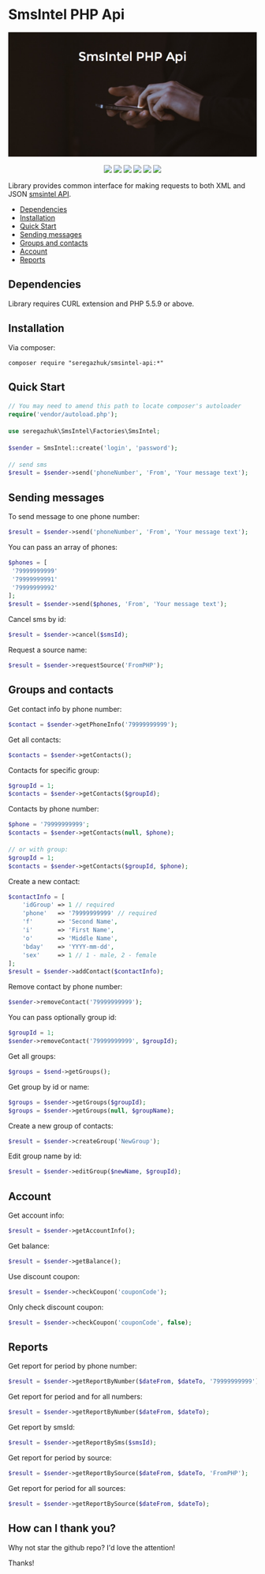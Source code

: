 # SmsIntel PHP Api

<p align="center">
    <img src="logo.png" alt="Pinterest PHP Bot">
</p>

<p align="center">
<a href="https://travis-ci.org/seregazhuk/php-smsintel-api"><img src="https://travis-ci.org/seregazhuk/php-smsintel-api.svg?branch=master"></a>
<a href="https://scrutinizer-ci.com/g/seregazhuk/php-smsintel-api/?branch=master"><img src="https://scrutinizer-ci.com/g/seregazhuk/php-smsintel-api/badges/quality-score.png?b=master"></a>
<a href="https://codeclimate.com/github/seregazhuk/php-smsintel-api"><img src="https://codeclimate.com/github/seregazhuk/php-smsintel-api/badges/gpa.svg" /></a>
<a href="https://codeclimate.com/github/seregazhuk/php-smsintel-api/coverage"><img src="https://codeclimate.com/github/seregazhuk/php-smsintel-api/badges/coverage.svg" /></a>
<a href="https://packagist.org/packages/seregazhuk/smsintel-api"><img src="https://poser.pugx.org/seregazhuk/smsintel-api/v/stable"></a>
<a href="https://packagist.org/packages/seregazhuk/smsintel-api"><img src="https://poser.pugx.org/seregazhuk/smsintel-api/downloads"></a>
</p>

Library provides common interface for making requests to both XML and JSON [smsintel API](http://www.smsintel.ru/integration/).

- [Dependencies](#dependencies)
- [Installation](#installation)
- [Quick Start](#quick-start)
- [Sending messages](#sending-messages)
- [Groups and contacts](#groups-and-contacts)
- [Account](#account)
- [Reports](#reports)

## Dependencies
Library requires CURL extension and PHP 5.5.9 or above.

## Installation
Via composer:
```
composer require "seregazhuk/smsintel-api:*"
```

## Quick Start

```php 
// You may need to amend this path to locate composer's autoloader
require('vendor/autoload.php'); 

use seregazhuk\SmsIntel\Factories\SmsIntel;

$sender = SmsIntel::create('login', 'password');

// send sms
$result = $sender->send('phoneNumber', 'From', 'Your message text');

```

## Sending messages

To send message to one phone number:

```php
$result = $sender->send('phoneNumber', 'From', 'Your message text');
```

You can pass an array of phones:

```php
$phones = [
 '79999999999'
 '79999999991'
 '79999999992'
];
$result = $sender->send($phones, 'From', 'Your message text');
```

Cancel sms by id:
 
```php
$result = $sender->cancel($smsId);
```

Request a source name:

```php
$result = $sender->requestSource('FromPHP');
```

## Groups and contacts

Get contact info by phone number:

```php
$contact = $sender->getPhoneInfo('79999999999');
```

Get all contacts:

```php	
$contacts = $sender->getContacts();
```

Contacts for specific group:

```php
$groupId = 1;
$contacts = $sender->getContacts($groupId);
```

Contacts by phone number:
```php
$phone = '79999999999';
$contacts = $sender->getContacts(null, $phone);

// or with group:
$groupId = 1;
$contacts = $sender->getContacts($groupId, $phone);
```

Create a new contact:

```php
$contactInfo = [
	'idGroup' => 1 // required
	'phone'   => '79999999999' // required
	'f'       => 'Second Name',
	'i'       => 'First Name',
	'o'       => 'Middle Name',
	'bday'    => 'YYYY-mm-dd',
	'sex'     => 1 // 1 - male, 2 - female
];
$result = $sender->addContact($contactInfo);
```

Remove contact by phone number:

```php
$sender->removeContact('79999999999');
```

You can pass optionally group id:

```php
$groupId = 1;
$sender->removeContact('79999999999', $groupId);
```

Get all groups:
```php
$groups = $send->getGroups();
```

Get group by id or name:
```php
$groups = $sender->getGroups($groupId);
$groups = $sender->getGroups(null, $groupName);
```

Create a new group of contacts:

```php
$result = $sender->createGroup('NewGroup');
```

Edit group name by id:

```php
$result = $sender->editGroup($newName, $groupId);
```

## Account

Get account info: 

```php
$result = $sender->getAccountInfo();
```

Get balance:

```php
$result = $sender->getBalance();
```

Use discount coupon:

```php
$result = $sender->checkCoupon('couponCode');
```

Only check discount coupon:

```php
$result = $sender->checkCoupon('couponCode', false);
```

## Reports

Get report for period by phone number:

```php
$result = $sender->getReportByNumber($dateFrom, $dateTo, '79999999999');
```

Get report for period and for all numbers:

```php
$result = $sender->getReportByNumber($dateFrom, $dateTo);
```

Get report by smsId:

```php
$result = $sender->getReportBySms($smsId);
```

Get report for period by source:

```php
$result = $sender->getReportBySource($dateFrom, $dateTo, 'FromPHP');
```

Get report for period for all sources:

```php
$result = $sender->getReportBySource($dateFrom, $dateTo);
```

## How can I thank you?

Why not star the github repo? I'd love the attention!

Thanks!